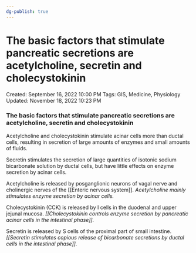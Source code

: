 ```yaml
---
dg-publish: true
---
```


# The basic factors that stimulate pancreatic secretions are acetylcholine, secretin and cholecystokinin

Created: September 16, 2022 10:00 PM
Tags: GIS, Medicine, Physiology
Updated: November 18, 2022 10:23 PM

### The basic factors that stimulate pancreatic secretions are acetylcholine, secretin and cholecystokinin

Acetylcholine and cholecystokinin stimulate acinar cells more than ductal cells, resulting in secretion of large amounts of enzymes and small amounts of fluids.

Secretin stimulates the secretion of large quantities of isotonic sodium bicarbonate solution by ductal cells, but have little effects on enzyme secretion by acinar cells.

Acetylcholine is released by posganglionic neurons of vagal nerve and cholinergic nerves of the [[Enteric nervous system]]. *Acetylcholine mainly stimulates enzyme secretion by acinar cells.*

Cholecystokinin (CCK) is released by I cells in the duodenal and upper jejunal mucosa. *[[Cholecystokinin controls enzyme secretion by pancreatic acinar cells in the intestinal phase]].*

Secretin is released by S cells of the proximal part of small intestine. *[[Secretin stimulates copious release of bicarbonate secretions by ductal cells in the intestinal phase]].*